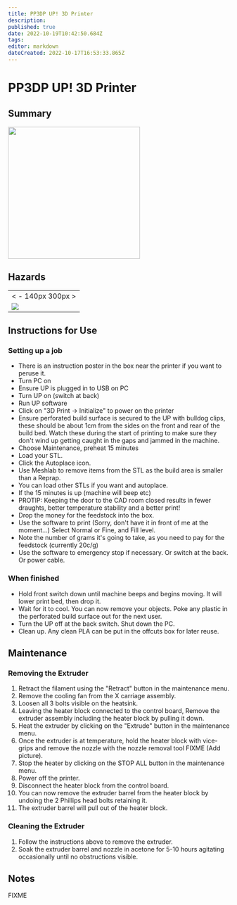 ```yaml
---
title: PP3DP UP! 3D Printer
description: 
published: true
date: 2022-10-19T10:42:50.684Z
tags: 
editor: markdown
dateCreated: 2022-10-17T16:53:33.865Z
---
```


# PP3DP UP! 3D Printer

## Summary

<img src="/tools/3d_print.jpg" class="align-left" width="300" />

## Hazards

|                                      |
|--------------------------------------|
| \< - 140px 300px \>                  |
| ![](/tools/hazards/hot_surfaces.svg) |

## Instructions for Use

### Setting up a job

-   There is an instruction poster in the box near the printer if you want to peruse it.
-   Turn PC on
-   Ensure UP is plugged in to USB on PC
-   Turn UP on (switch at back)
-   Run UP software
-   Click on "3D Print -\> Initialize" to power on the printer
-   Ensure perforated build surface is secured to the UP with bulldog clips, these should be about 1cm from the sides on the front and rear of the build bed. Watch these during the start of printing to make sure they don't wind up getting caught in the gaps and jammed in the machine.
-   Choose Maintenance, preheat 15 minutes
-   Load your STL.
-   Click the Autoplace icon.
-   Use Meshlab to remove items from the STL as the build area is smaller than a Reprap.
-   You can load other STLs if you want and autoplace.
-   If the 15 minutes is up (machine will beep etc)
-   PROTIP: Keeping the door to the CAD room closed results in fewer draughts, better temperature stability and a better print!
-   Drop the money for the feedstock into the box.
-   Use the software to print (Sorry, don't have it in front of me at the moment...) Select Normal or Fine, and Fill level.
-   Note the number of grams it's going to take, as you need to pay for the feedstock (currently 20c/g)
-   Use the software to emergency stop if necessary. Or switch at the back. Or power cable.

### When finished

-   Hold front switch down until machine beeps and begins moving. It will lower print bed, then drop it.
-   Wait for it to cool. You can now remove your objects. Poke any plastic in the perforated build surface out for the next user.
-   Turn the UP off at the back switch. Shut down the PC.
-   Clean up. Any clean PLA can be put in the offcuts box for later reuse.

## Maintenance

### Removing the Extruder

1.  Retract the filament using the "Retract" button in the maintenance menu.
2.  Remove the cooling fan from the X carriage assembly.
3.  Loosen all 3 bolts visible on the heatsink.
4.  Leaving the heater block connected to the control board, Remove the extruder assembly including the heater block by pulling it down.
5.  Heat the extruder by clicking on the "Extrude" button in the maintenance menu.
6.  Once the extruder is at temperature, hold the heater block with vice-grips and remove the nozzle with the nozzle removal tool FIXME (Add picture).
7.  Stop the heater by clicking on the STOP ALL button in the maintenance menu.
8.  Power off the printer.
9.  Disconnect the heater block from the control board.
10. You can now remove the extruder barrel from the heater block by undoing the 2 Phillips head bolts retaining it.
11. The extruder barrel will pull out of the heater block.

### Cleaning the Extruder

1.  Follow the instructions above to remove the extruder.
2.  Soak the extruder barrel and nozzle in acetone for 5-10 hours agitating occasionally until no obstructions visible.

## Notes

FIXME
